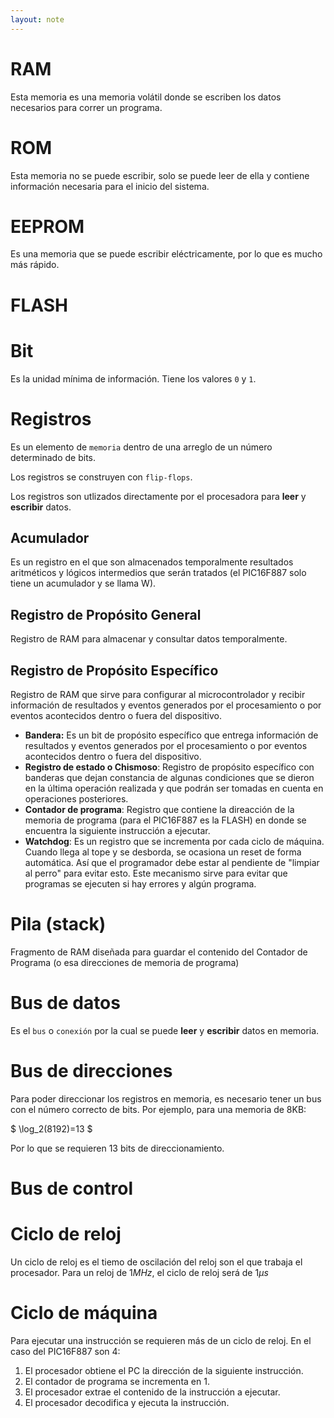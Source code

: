 ```yaml
---
layout: note
---
```


# RAM
Esta memoria es una memoria volátil donde se escriben los datos necesarios para correr un programa.
# ROM
Esta memoria no se puede escribir, solo se puede leer de ella y contiene información necesaria para el inicio del sistema.
# EEPROM
Es una memoria que se puede escribir eléctricamente, por lo que es mucho más rápido.
# FLASH
# Bit
Es la unidad mínima de información. Tiene los valores `0` y `1`.
# Registros
Es un elemento de `memoria` dentro de una arreglo de un número determinado de bits.

Los registros se construyen con `flip-flops`.

Los registros son utlizados directamente por el procesadora para **leer** y **escribir** datos.

## Acumulador
Es un registro en el que son almacenados temporalmente resultados aritméticos y lógicos intermedios que serán tratados (el PIC16F887 solo tiene un acumulador y se llama W).

## Registro de Propósito General
Registro de RAM para almacenar y consultar datos temporalmente.
## Registro de Propósito Específico
Registro de RAM que sirve para configurar al microcontrolador y recibir información de resultados y eventos generados por el procesamiento o por eventos acontecidos dentro o fuera del dispositivo.

* **Bandera:** Es un bit de propósito específico que entrega información de resultados y eventos generados por el procesamiento o por eventos acontecidos dentro o fuera del dispositivo.
* **Registro de estado o Chismoso**: Registro de propósito específico con banderas que dejan constancia de algunas condiciones que se dieron en la última operación realizada y que podrán ser tomadas en cuenta en operaciones posteriores.
* **Contador de programa**: Registro que contiene la direacción de la memoria de programa (para el PIC16F887 es la FLASH) en donde se encuentra la siguiente instrucción a ejecutar.
* **Watchdog**: Es un registro que se incrementa por cada ciclo de máquina. Cuando llega al tope y se desborda, se ocasiona un reset de forma automática. Así que el programador debe estar al pendiente de "limpiar al perro" para evitar esto. Este mecanismo sirve para evitar que programas se ejecuten si hay errores y algún programa.

# Pila (stack)
Fragmento de RAM diseñada para guardar el contenido del Contador de Programa (o esa direcciones de memoria de programa)

# Bus de datos
Es el `bus` o `conexión` por la cual se puede **leer** y **escribir** datos en memoria.

# Bus de direcciones
Para poder direccionar los registros en memoria, es necesario tener un bus con el número correcto de bits. Por ejemplo, para una memoria de 8KB:

$
\log_2(8192)=13
$

Por lo que se requieren 13 bits de direccionamiento.
# Bus de control
# Ciclo de reloj
Un ciclo de reloj es el tiemo de oscilación del reloj son el que trabaja el procesador. Para un reloj de $1 MHz$, el ciclo de reloj será de $1\mu s$
# Ciclo de máquina
Para ejecutar una instrucción se requieren más de un ciclo de reloj. En el caso del PIC16F887 son 4:
1. El procesador obtiene el PC la dirección de la siguiente instrucción.
2. El contador de programa se incrementa en 1.
3. El procesador extrae el contenido de la instrucción a ejecutar.
4. El procesador decodifica y ejecuta la instrucción.